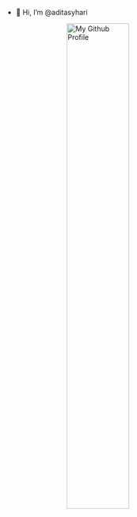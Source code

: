 - 👋 Hi, I’m @aditasyhari

<img style="
  display: block;
  margin-left: auto;
  margin-right: auto;
  width: 50%;" alt="My Github Profile" src="assets/gif_adit3.gif"></img>
